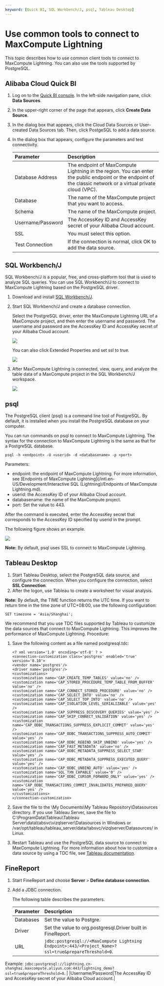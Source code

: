 ```yaml
---
keyword: [Quick BI, SQL Workbench/J, psql, Tableau Desktop]
---
```


# Use common tools to connect to MaxCompute Lightning

This topic describes how to use common client tools to connect to MaxCompute Lightning. You can also use the tools supported by PostgreSQL.

## Alibaba Cloud Quick BI

1.  Log on to the [Quick BI console](http://das.base.shuju.aliyun.com/console.htm). In the left-side navigation pane, click **Data Sources**.
2.  In the upper-right corner of the page that appears, click **Create Data Source**.
3.  In the dialog box that appears, click the Cloud Data Sources or User-created Data Sources tab. Then, click PostgeSQL to add a data source.
4.  In the dialog box that appears, configure the parameters and test connectivity.

    |Parameter|Description|
    |:--------|:----------|
    |Database Address|The endpoint of MaxCompute Lightning in the region. You can enter the public endpoint or the endpoint of the classic network or a virtual private cloud \(VPC\).|
    |Database|The name of the MaxCompute project that you want to access.|
    |Schema|The name of the MaxCompute project.|
    |Username/Password|The AccessKey ID and AccessKey secret of your Alibaba Cloud account.|
    |SSL|You must select this option.|
    |Test Connection|If the connection is normal, click OK to add the data source.|


## SQL Workbench/J

SQL Workbench/J is a popular, free, and cross-platform tool that is used to analyze SQL queries. You can use SQL Workbench/J to connect to MaxCompute Lightning based on the PostgreSQL driver.

1.  Download and install [SQL Workbench/J](http://www.sql-workbench.eu/downloads.html).
2.  Start SQL Workbench/J and create a database connection.

    Select the PostgreSQL driver, enter the MaxCompute Lightning URL of a MaxCompute project, and then enter the username and password. The username and password are the AccessKey ID and AccessKey secret of your Alibaba Cloud account.

    ![](https://static-aliyun-doc.oss-cn-hangzhou.aliyuncs.com/assets/img/en-US/7092659951/p11161.jpg)

    You can also click Extended Properties and set ssl to true.

    ![](https://static-aliyun-doc.oss-cn-hangzhou.aliyuncs.com/assets/img/en-US/8628525061/p47189.jpg)

3.  After MaxCompute Lightning is connected, view, query, and analyze the table data of a MaxCompute project in the SQL Workbench/J workspace.

    ![](https://static-aliyun-doc.oss-cn-hangzhou.aliyuncs.com/assets/img/en-US/8092659951/p11163.jpg)


## psql

The PostgreSQL client \(psql\) is a command line tool of PostgreSQL. By default, it is installed when you install the PostgreSQL database on your computer.

You can run commands on psql to connect to MaxCompute Lightning. The syntax for the connection to MaxCompute Lightning is the same as that for a PostgreSQL database.

```
psql -h <endpoint> -U <userid> -d <databasename> -p <port>
```

Parameters:

-   endpoint: the endpoint of MaxCompute Lightning. For more information, see [Endpoints of MaxCompute Lightning](/intl.en-US/Development/Interactive SQL (Lightning)/Endpoints of MaxCompute Lightning.md).
-   userid: the AccessKey ID of your Alibaba Cloud account.
-   databasename: the name of the MaxCompute project.
-   port: Set the value to 443.

After the command is executed, enter the AccessKey secret that corresponds to the AccessKey ID specified by userid in the prompt.

The following figure shows an example.

![](https://static-aliyun-doc.oss-cn-hangzhou.aliyuncs.com/assets/img/en-US/8092659951/p11164.jpg)

**Note:** By default, psql uses SSL to connect to MaxCompute Lightning.

## Tableau Desktop

1.  Start Tableau Desktop, select the PostgreSQL data source, and configure the connection. When you configure the connection, select **SSL Connection**.
2.  After the logon, use Tableau to create a worksheet for visual analysis.

**Note:** By default, the TIME function returns the UTC time. If you want to return time in the time zone of UTC+08:00, use the following configuration:

```
SET timezone = 'Asia/Shanghai';
```

We recommend that you use TDC files supported by Tableau to customize the data sources that connect to MaxCompute Lightning. This improves the performance of MaxCompute Lightning. Procedure:

1.  Save the following content as a file named postgresql.tdc:

    ```
    <? xml version='1.0' encoding='utf-8' ? >
    <connection-customization class='postgres' enabled='true' version='8.10'>
    <vendor name='postgres'/>
    <driver name='postgres'/>
    <customizations>
    <customization name='CAP_CREATE_TEMP_TABLES' value='no' />
    <customization name='CAP_STORED_PROCEDURE_TEMP_TABLE_FROM_BUFFER' value='no' />
    <customization name='CAP_CONNECT_STORED_PROCEDURE' value='no' />
    <customization name='CAP_SELECT_INTO' value='no' />
    <customization name='CAP_SELECT_TOP_INTO' value='no' />
    <customization name='CAP_ISOLATION_LEVEL_SERIALIZABLE' value='yes' />
    <customization name='CAP_SUPPRESS_DISCOVERY_QUERIES' value='yes' />
    <customization name='CAP_SKIP_CONNECT_VALIDATION' value='yes' />
    <customization name='CAP_ODBC_TRANSACTIONS_SUPPRESS_EXPLICIT_COMMIT' value='yes' />
    <customization name='CAP_ODBC_TRANSACTIONS_SUPPRESS_AUTO_COMMIT' value='yes' />
    <customization name='CAP_ODBC_REBIND_SKIP_UNBIND' value='yes' />
    <customization name='CAP_FAST_METADATA' value='no' />
    <customization name='CAP_ODBC_METADATA_SUPPRESS_SELECT_STAR' value='yes' />
    <customization name='CAP_ODBC_METADATA_SUPPRESS_EXECUTED_QUERY' value='yes' />
    <customization name='CAP_ODBC_UNBIND_AUTO' value='yes' />
    <customization name='SQL_TXN_CAPABLE' value='0' />
    <customization name='CAP_ODBC_CURSOR_FORWARD_ONLY' value='yes' />
    <customization name='CAP_ODBC_TRANSACTIONS_COMMIT_INVALIDATES_PREPARED_QUERY' value='yes' />
    </customizations>
    </connection-customization>
    ```

2.  Save the file to the \\My Documents\\My Tableau Repository\\Datasources directory. If you use Tableau Server, save the file to C:\\ProgramData\\Tableau\\Tableau Server\\data\\tabsvc\\vizqlserver\\Datasources in Windows or /var/opt/tableau/tableau\_server/data/tabsvc/vizqlserver/Datasources/ in Linux.
3.  Restart Tableau and use the PostgreSQL data source to connect to MaxCompute Lightning. For more information about how to customize a data source by using a TDC file, see [Tableau documentation](https://onlinehelp.tableau.com/current/pro/desktop/en-us/odbc_customize.html#global_tdc).

## FineReport

1.  Start FineReport and choose **Server** \> **Define database connection**.
2.  Add a JDBC connection.

    The following table describes the parameters.

    |Parameter|Description|
    |:--------|:----------|
    |Databases|Set the value to Postgre.|
    |Driver|Set the value to org.postgresql.Driver built in FineReport.|
    |URL|`jdbc:postgresql://<MaxCompute Lightning Endpoint>:443/<Project_Name>?ssl=true&prepareThreshold=0`.

Example: `jdbc:postgresql://lightning.cn-shanghai.maxcompute.aliyun.com:443/lightning_demo?ssl=true&prepareThreshold=0`. |
    |Username/Password|The AccessKey ID and AccessKey secret of your Alibaba Cloud account.|


